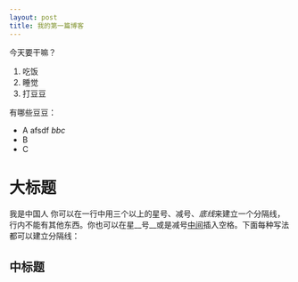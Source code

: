 ```yaml
---
layout: post
title: 我的第一篇博客
---
```


今天要干嘛？
1. 吃饭
2. 睡觉
3. 打豆豆

有哪些豆豆：
* A afsdf *bbc*
* B
* C

<!--more-->

# 大标题 #

我是中国人
你可以在一行中用三个以上的星号、减号、*底线*来建立一个分隔线，行内不能有其他东西。你也可以在星__号__或是减号[中间](http://www.google.com.hk "Google")插入空格。下面每种写法都可以建立分隔线：

## 中标题 ##


